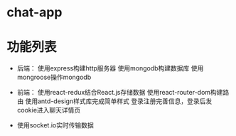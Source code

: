 # chat-app

# 功能列表
* 后端：
使用express构建http服务器
使用mongodb构建数据库
使用mongroose操作mongodb

* 前端：
使用react-redux结合React.js存储数据
使用react-router-dom构建路由
使用antd-design样式库完成简单样式
登录注册完善信息，登录后发cookie进入聊天详情页

* 使用socket.io实时传输数据

